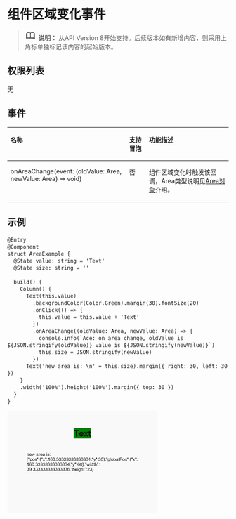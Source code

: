 # 组件区域变化事件<a name="ZH-CN_TOPIC_0000001237475071"></a>

>![](../../public_sys-resources/icon-note.gif) **说明：** 
>从API Version 8开始支持。后续版本如有新增内容，则采用上角标单独标记该内容的起始版本。

## 权限列表<a name="section781125411508"></a>

无

## 事件<a name="section7486701018"></a>

<table><thead align="left"><tr><th class="cellrowborder" colspan="2" valign="top" id="mcps1.1.5.1.1"><p>名称</p>
</th>
<th class="cellrowborder" valign="top" id="mcps1.1.5.1.2"><p>支持冒泡</p>
</th>
<th class="cellrowborder" valign="top" id="mcps1.1.5.1.3"><p>功能描述</p>
</th>
</tr>
</thead>
<tbody><tr><td class="cellrowborder" colspan="2" valign="top" headers="mcps1.1.5.1.1 "><p>onAreaChange(event: (oldValue: Area, newValue: Area) =&gt; void)</p>
</td>
<td class="cellrowborder" valign="top" headers="mcps1.1.5.1.2 "><p>否</p>
</td>
<td class="cellrowborder" valign="top" headers="mcps1.1.5.1.3 "><p>组件区域变化时触发该回调，Area类型说明见<a href="ts-universal-events-click.md#li3196948121214">Area对象</a>介绍。</p>
</td>
</tr>
</tbody>
</table>

## 示例<a name="section16900453182718"></a>

```
@Entry
@Component
struct AreaExample {
  @State value: string = 'Text'
  @State size: string = ''

  build() {
    Column() {
      Text(this.value)
        .backgroundColor(Color.Green).margin(30).fontSize(20)
        .onClick(() => {
          this.value = this.value + 'Text'
        })
        .onAreaChange((oldValue: Area, newValue: Area) => {
          console.info(`Ace: on area change, oldValue is ${JSON.stringify(oldValue)} value is ${JSON.stringify(newValue)}`)
          this.size = JSON.stringify(newValue)
        })
      Text('new area is: \n' + this.size).margin({ right: 30, left: 30 })
    }
    .width('100%').height('100%').margin({ top: 30 })
  }
}
```

![](figures/GIF4.gif)

